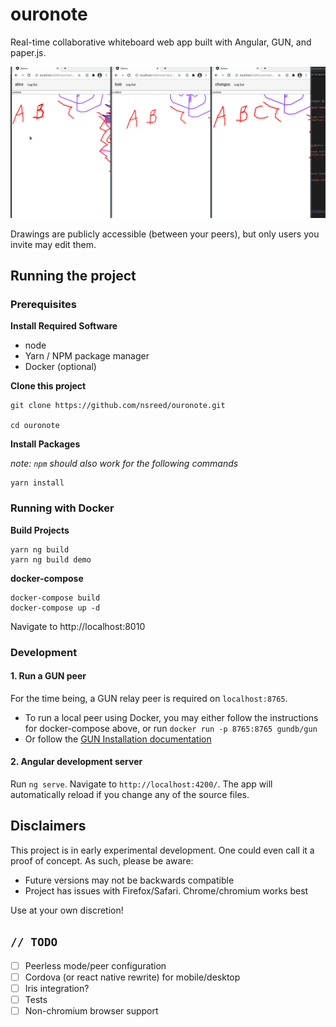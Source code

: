 # ouronote

Real-time collaborative whiteboard web app built with Angular, GUN, and paper.js.

![til](./docs/sync-permissions-demo.gif)

Drawings are publicly accessible (between your peers), but only users you invite may edit them.

## Running the project

### Prerequisites

**Install Required Software**

- node
- Yarn / NPM package manager
- Docker (optional)

**Clone this project**

```
git clone https://github.com/nsreed/ouronote.git

cd ouronote
```

**Install Packages**

_note: `npm` should also work for the following commands_

```
yarn install
```

### Running with Docker

**Build Projects**

```
yarn ng build
yarn ng build demo
```

**docker-compose**

```
docker-compose build
docker-compose up -d
```

Navigate to http://localhost:8010

### Development

#### 1. Run a GUN peer

For the time being, a GUN relay peer is required on `localhost:8765`.

- To run a local peer using Docker, you may either follow the instructions for docker-compose above, or run `docker run -p 8765:8765 gundb/gun`
- Or follow the [GUN Installation documentation](https://gun.eco/docs/Installation#node)

#### 2. Angular development server

Run `ng serve`. Navigate to `http://localhost:4200/`. The app will automatically reload if you change any of the source files.

## Disclaimers

This project is in early experimental development. One could even call it a proof of concept. As such, please be aware:

- Future versions may not be backwards compatible
- Project has issues with Firefox/Safari. Chrome/chromium works best

Use at your own discretion!

## `// TODO`

- [ ] Peerless mode/peer configuration
- [ ] Cordova (or react native rewrite) for mobile/desktop
- [ ] Iris integration?
- [ ] Tests
- [ ] Non-chromium browser support
